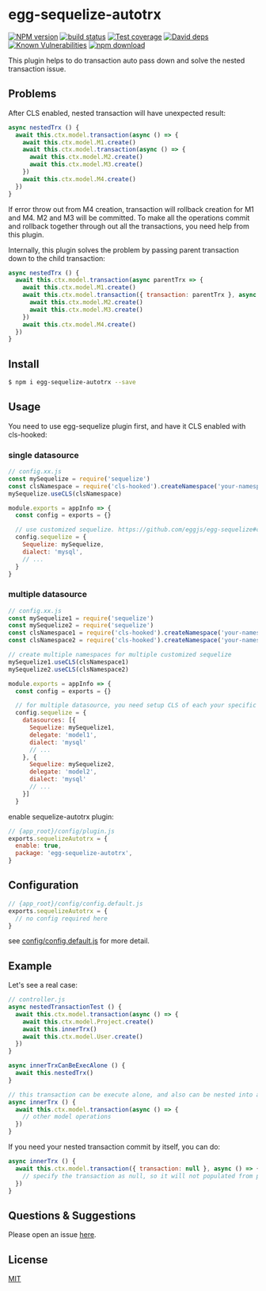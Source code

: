# egg-sequelize-autotrx

[![NPM version][npm-image]][npm-url]
[![build status][travis-image]][travis-url]
[![Test coverage][codecov-image]][codecov-url]
[![David deps][david-image]][david-url]
[![Known Vulnerabilities][snyk-image]][snyk-url]
[![npm download][download-image]][download-url]

[npm-image]: https://img.shields.io/npm/v/egg-sequelize-autotrx.svg?style=flat-square
[npm-url]: https://npmjs.org/package/egg-sequelize-autotrx
[travis-image]: https://img.shields.io/travis/eggjs/egg-sequelize-autotrx.svg?style=flat-square
[travis-url]: https://travis-ci.org/eggjs/egg-sequelize-autotrx
[codecov-image]: https://img.shields.io/codecov/c/github/eggjs/egg-sequelize-autotrx.svg?style=flat-square
[codecov-url]: https://codecov.io/github/eggjs/egg-sequelize-autotrx?branch=master
[david-image]: https://img.shields.io/david/eggjs/egg-sequelize-autotrx.svg?style=flat-square
[david-url]: https://david-dm.org/eggjs/egg-sequelize-autotrx
[snyk-image]: https://snyk.io/test/npm/egg-sequelize-autotrx/badge.svg?style=flat-square
[snyk-url]: https://snyk.io/test/npm/egg-sequelize-autotrx
[download-image]: https://img.shields.io/npm/dm/egg-sequelize-autotrx.svg?style=flat-square
[download-url]: https://npmjs.org/package/egg-sequelize-autotrx

This plugin helps to do transaction auto pass down and solve the nested transaction issue.

## Problems

After CLS enabled, nested transaction will have unexpected result:

```js
async nestedTrx () {
  await this.ctx.model.transaction(async () => {
    await this.ctx.model.M1.create()
    await this.ctx.model.transaction(async () => {
      await this.ctx.model.M2.create()
      await this.ctx.model.M3.create()
    })
    await this.ctx.model.M4.create()
  })
}
```

If error throw out from M4 creation, transaction will rollback creation for M1 and M4. M2 and M3 will be committed. To make all the operations commit and rollback together through out all the transactions, you need help from this plugin.

Internally, this plugin solves the problem by passing parent transaction down to the child transaction:

```js
async nestedTrx () {
  await this.ctx.model.transaction(async parentTrx => {
    await this.ctx.model.M1.create()
    await this.ctx.model.transaction({ transaction: parentTrx }, async () => {
      await this.ctx.model.M2.create()
      await this.ctx.model.M3.create()
    })
    await this.ctx.model.M4.create()
  })
}
```

## Install

```bash
$ npm i egg-sequelize-autotrx --save
```

## Usage

You need to use egg-sequelize plugin first, and have it CLS enabled with cls-hooked:

### single datasource

```js
// config.xx.js
const mySequelize = require('sequelize')
const clsNamespace = require('cls-hooked').createNamespace('your-namespace')
mySequelize.useCLS(clsNamespace)

module.exports = appInfo => {
  const config = exports = {}

  // use customized sequelize. https://github.com/eggjs/egg-sequelize#customize-sequelize
  config.sequelize = {
    Sequelize: mySequelize, 
    dialect: 'mysql',
    // ...
  }
}
```

### multiple datasource

```js
// config.xx.js
const mySequelize1 = require('sequelize')
const mySequelize2 = require('sequelize')
const clsNamespace1 = require('cls-hooked').createNamespace('your-namespace1')
const clsNamespace2 = require('cls-hooked').createNamespace('your-namespace2')

// create multiple namespaces for multiple customized sequelize
mySequelize1.useCLS(clsNamespace1)
mySequelize2.useCLS(clsNamespace2)

module.exports = appInfo => {
  const config = exports = {}

  // for multiple datasource, you need setup CLS of each your specific sequelize with different namespaces. https://github.com/eggjs/egg-sequelize#multiple-datasources
  config.sequelize = {
    datasources: [{
      Sequelize: mySequelize1,
      delegate: 'model1',
      dialect: 'mysql'
      // ...
    }, {
      Sequelize: mySequelize2,
      delegate: 'model2',
      dialect: 'mysql'
      // ...
    }]
  }
```

enable sequelize-autotrx plugin:

```js
// {app_root}/config/plugin.js
exports.sequelizeAutotrx = {
  enable: true,
  package: 'egg-sequelize-autotrx',
}
```

## Configuration

```js
// {app_root}/config/config.default.js
exports.sequelizeAutotrx = {
  // no config required here
}
```

see [config/config.default.js](config/config.default.js) for more detail.

## Example

Let's see a real case:

```js
// controller.js
async nestedTransactionTest () {
  await this.ctx.model.transaction(async () => {
    await this.ctx.model.Project.create()
    await this.innerTrx()
    await this.ctx.model.User.create()
  })
}

async innerTrxCanBeExecAlone () {
  await this.nestedTrx()
}

// this transaction can be execute alone, and also can be nested into another transaction
async innerTrx () {
  await this.ctx.model.transaction(async () => {
    // other model operations
  })
}
```

If you need your nested transaction commit by itself, you can do:

```js
async innerTrx () {
  await this.ctx.model.transaction({ transaction: null }, async () => {
    // specify the transaction as null, so it will not populated from parent transaction from cls
  })
}
```

## Questions & Suggestions

Please open an issue [here](https://github.com/eggjs/egg/issues).

## License

[MIT](LICENSE)
